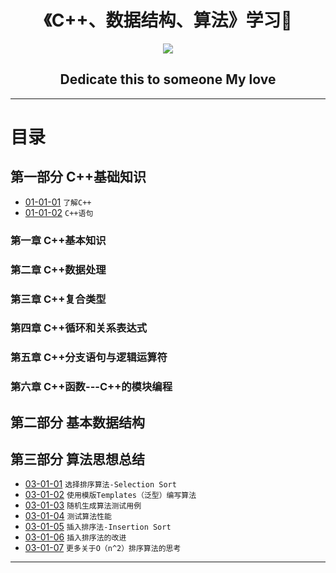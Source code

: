 <h1 align="center">《C++、数据结构、算法》学习📖</h1>
<p align="center"><img src="https://timgsa.baidu.com/timg?image&quality=80&size=b9999_10000&sec=1496673960064&di=c9c5de36faba9b267e6b5e3c123af80f&imgtype=0&src=http%3A%2F%2Fp7.qhimg.com%2Ft0128b2c0313adbfc60.png" /></p>

<h2 align="center">Dedicate this to someone My love</h2>

---



# 目录

## 第一部分 C++基础知识

* [01-01-01](https://github.com/TYRMars/AlgorithmLearn/tree/master/CppLearn/01-01-01) `了解C++`
* [01-01-02](https://github.com/TYRMars/AlgorithmLearn/tree/master/CppLearn/01-01-02) `C++语句`

### 第一章 C++基本知识

### 第二章 C++数据处理

### 第三章 C++复合类型

### 第四章 C++循环和关系表达式

### 第五章 C++分支语句与逻辑运算符

### 第六章 C++函数---C++的模块编程

## 第二部分 基本数据结构



## 第三部分 算法思想总结

* [03-01-01](https://github.com/TYRMars/AlgorithmLearn#03-01-01) `选择排序算法-Selection Sort`
* [03-01-02](https://github.com/TYRMars/AlgorithmLearn#03-01-02) `使用模版Templates（泛型）编写算法`
* [03-01-03](https://github.com/TYRMars/AlgorithmLearn#03-01-03) `随机生成算法测试用例`
* [03-01-04](https://github.com/TYRMars/AlgorithmLearn#03-01-04) `测试算法性能`
* [03-01-05](https://github.com/TYRMars/AlgorithmLearn#03-01-05) `插入排序法-Insertion Sort`
* [03-01-06](https://github.com/TYRMars/AlgorithmLearn#03-01-06) `插入排序法的改进`
* [03-01-07](https://github.com/TYRMars/AlgorithmLearn#03-02-07) `更多关于O（n^2）排序算法的思考`

---
